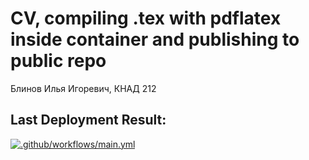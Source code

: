 # CV, compiling .tex with pdflatex inside container and publishing to public repo

Блинов Илья Игоревич, КНАД 212

## Last Deployment Result:

[![.github/workflows/main.yml](https://github.com/Fraudik/CV-for-MSP-course/actions/workflows/main.yml/badge.svg)](https://github.com/Fraudik/CV-for-MSP-course/actions/workflows/main.yml)
